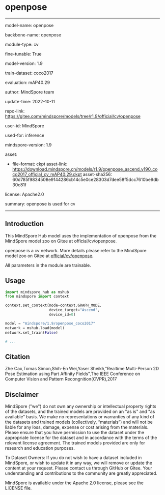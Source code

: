 # openpose

---

model-name: openpose

backbone-name: openpose

module-type: cv

fine-tunable: True

model-version: 1.9

train-dataset: coco2017

evaluation: mAP40.29

author: MindSpore team

update-time: 2022-10-11

repo-link: <https://gitee.com/mindspore/models/tree/r1.9/official/cv/openpose>

user-id: MindSpore

used-for: inference

mindspore-version: 1.9

asset:

-
    file-format: ckpt
    asset-link: <https://download.mindspore.cn/models/r1.9/openpose_ascend_v190_coco2017_official_cv_mAP40.29.ckpt>
    asset-sha256: 60d785f9834508e9144286cb14c5e0ce28303d7dee58f5dcc7610be9db30c81f

license: Apache2.0

summary: openpose is used for cv

---

## Introduction

This MindSpore Hub model uses the implementation of openpose from the MindSpore model zoo on Gitee at official/cv/openpose.

openpose is a cv network. More details please refer to the MindSpore model zoo on Gitee at [official/cv/openpose](https://gitee.com/mindspore/models/blob/r1.9/official/cv/openpose/README.md).

All parameters in the module are trainable.

## Usage

```python
import mindspore_hub as mshub
from mindspore import context

context.set_context(mode=context.GRAPH_MODE,
                    device_target="Ascend",
                    device_id=0)

model = "mindspore/1.9/openpose_coco2017"
network = mshub.load(model)
network.set_train(False)

# ...
```

## Citation

Zhe Cao,Tomas Simon,Shih-En Wei,Yaser Sheikh,"Realtime Multi-Person 2D Pose Estimation using Part Affinity Fields",The IEEE Conference on Computer Vision and Pattern Recongnition(CVPR),2017

## Disclaimer

MindSpore ("we") do not own any ownership or intellectual property rights of the datasets, and the trained models are provided on an "as is" and "as available" basis. We make no representations or warranties of any kind of the datasets and trained models (collectively, “materials”) and will not be liable for any loss, damage, expense or cost arising from the materials. Please ensure that you have permission to use the dataset under the appropriate license for the dataset and in accordance with the terms of the relevant license agreement. The trained models provided are only for research and education purposes.

To Dataset Owners: If you do not wish to have a dataset included in MindSpore, or wish to update it in any way, we will remove or update the content at your request. Please contact us through GitHub or Gitee. Your understanding and contributions to the community are greatly appreciated.

MindSpore is available under the Apache 2.0 license, please see the LICENSE file.
